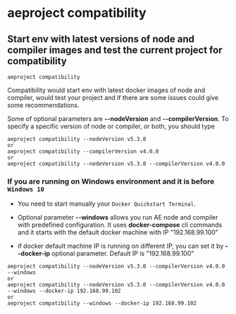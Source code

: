 # aeproject compatibility

## Start env with latest versions of node and compiler images and test the current project for compatibility

```text
aeproject compatibility
```
Compatibility would start env with latest docker images of node and compiler, would test your project and if there are some issues could give some recommendations.

Some of optional parameters are **\-\-nodeVersion** and **\-\-compilerVersion**. To specify a specific version of node or compiler, or both, you should type
```text
aeproject compatibility --nodeVersion v5.3.0
or
aeproject compatibility --compilerVersion v4.0.0
or
aeproject compatibility --nodeVersion v5.3.0 --compilerVersion v4.0.0
```

### If you are running on Windows environment and it is before `Windows 10` 
* You need to start manually your `Docker Quickstart Terminal`. 
* Optional parameter **\-\-windows** allows you run AE node and compiler with predefined configuration. It uses **docker-compose** cli commands and it starts with the default docker machine with IP "192.168.99.100"

* if docker default machine IP is running on different IP, you can set it by **\-\-docker-ip** optional parameter. Default IP is "192.168.99.100"

```text
aeproject compatibility --nodeVersion v5.3.0 --compilerVersion v4.0.0 --windows
or 
aeproject compatibility --nodeVersion v5.3.0 --compilerVersion v4.0.0 --windows --docker-ip 192.168.99.102
or
aeproject compatibility --windows --docker-ip 192.168.99.102
```